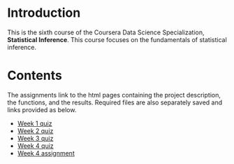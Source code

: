 # Introduction

This is the sixth course of the Coursera Data Science Specialization, **Statistical Inference**. This course focuses on the fundamentals of statistical inference.

# Contents

The assignments link to the html pages containing the project description, the functions, and the results. Required files are also separately saved and links provided as below.

- [Week 1 quiz]()
- [Week 2 quiz]()
- [Week 3 quiz]()
- [Week 4 quiz]()
- [Week 4 assignment]()
